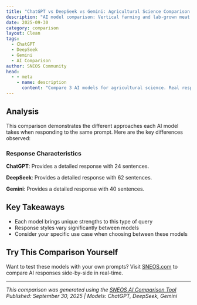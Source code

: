 ```yaml
---
title: "ChatGPT vs DeepSeek vs Gemini: Agricultural Science Comparison 2025"
description: "AI model comparison: Vertical farming and lab-grown meat - future of food production..."
date: 2025-09-30
category: comparison
layout: Clean
tags:
  - ChatGPT
  - DeepSeek
  - Gemini
  - AI Comparison
author: SNEOS Community
head:
  - - meta
    - name: description
      content: "Compare 3 AI models for agricultural science. Real responses from ChatGPT, DeepSeek, Gemini with detailed analysis."
---
```


<ChatComparison
  title="ChatGPT vs DeepSeek vs Gemini: Agricultural Science Comparison 2025"
  prompt="Vertical farming and lab-grown meat - future of food production"
  :responses='{
    "ChatGPT": "Certainly! Here\u2019s an overview of **vertical farming** and **lab-grown meat** as the future of food production:\n\n---\n\n### Vertical Farming\n\n**What is it?**  \nVertical farming involves growing crops in vertically stacked layers, often integrated into controlled-environment agriculture (CEA) systems such as skyscrapers, shipping containers, or repurposed warehouses.\n\n**Advantages:**\n- **Space Efficiency:** Maximizes crop yield per square foot, ideal for urban settings with limited land.\n- **Year-Round Production:** Controlled environments allow for continuous crop production regardless of season or climate.\n- **Reduced Water Usage:** Uses hydroponics, aeroponics, or aquaponics systems that consume significantly less water than traditional farming.\n- **Less Pesticide Use:** Controlled environments reduce or eliminate the need for pesticides.\n- **Reduced Transportation Emissions:** Located close to urban consumers, lowering the carbon footprint related to food transport.\n\n**Challenges:**\n- High initial setup and operational costs due to technology and energy use.\n- Energy consumption can be significant, especially for lighting and climate control.\n- Crop variety may be limited primarily to leafy greens, herbs, and some fruits.\n\n---\n\n### Lab-Grown Meat (Cultured Meat)\n\n**What is it?**  \nLab-grown meat is produced by culturing animal cells in vitro, creating real meat without raising or slaughtering animals.\n\n**Advantages:**\n- **Environmental Impact:** Potentially lower greenhouse gas emissions, water usage, and land requirements compared to traditional livestock farming.\n- **Animal Welfare:** Eliminates the need to raise and slaughter animals.\n- **Food Security:** Can be produced anywhere, reducing reliance on farmland and vulnerable supply chains.\n- **Customization:** Composition can be controlled to reduce fat, increase nutrients, or tailor taste and texture.\n\n**Challenges:**\n- **Cost:** Currently expensive to produce, though costs are rapidly decreasing with technological advances.\n- **Scaling:** Scaling up production to meet global demand remains a technical and economic hurdle.\n- **Regulatory and Consumer Acceptance:** Regulatory frameworks are still evolving; consumer perception and willingness to adopt cultured meat vary by region.\n\n---\n\n### The Future Outlook\n\n- Both technologies offer promising solutions to address challenges posed by global population growth, climate change, and sustainability concerns.\n- Integration with renewable energy and advances in biotechnology and AI could further improve efficiency and reduce costs.\n- Vertical farming and lab-grown meat may complement traditional agriculture, contributing to a diversified, resilient, and sustainable food system.\n\n---\n\nIf you want, I can provide detailed examples, statistics, or discuss potential socio-economic impacts related to these food production innovations!",
    "DeepSeek": "Of course. Let\u0027s dive into the future of food production, focusing on vertical farming and lab-grown meat. These two technologies represent a paradigm shift from traditional agriculture, aiming to address some of its most pressing challenges.\n\n### The Core Problem: Why We Need Alternatives\n\nTraditional agriculture, while the bedrock of our civilization, faces immense strain:\n\n*   **Land Use:** Agriculture uses about 50% of the world\u0027s habitable land, a major driver of deforestation and biodiversity loss.\n*   **Water Consumption:** It accounts for ~70% of global freshwater use.\n*   **Emissions:** Livestock alone contributes nearly 15% of all anthropogenic greenhouse gas emissions.\n*   **Supply Chain Vulnerability:** Long supply chains are vulnerable to disruption (as seen during the pandemic) and result in food waste.\n*   **Population Growth:** By 2050, we\u0027ll need to feed nearly 10 billion people, a task for which current methods may be insufficient.\n\nVertical farming and lab-grown meat offer solutions to these specific issues.\n\n---\n\n### 1. Vertical Farming: Growing Up, Not Out\n\n**What it is:** The practice of growing crops in vertically stacked layers, often in controlled environments like warehouses or shipping containers, using hydroponics, aeroponics, or aquaponics.\n\n**Key Advantages:**\n\n*   **Massive Land Efficiency:** Grows 10x to 100x more food per square meter than traditional farms. It can be done in urban centers, reducing transport distance.\n*   **Extreme Water Savings:** Uses up to 95% less water by recycling it in a closed-loop system.\n*   **Year-Round, Weather-Independent Production:** Not subject to droughts, floods, or pests, ensuring a consistent, reliable yield.\n*   **No Pesticides:** The sealed environment eliminates the need for harmful chemical pesticides.\n*   **Fresher Produce \u0026 Reduced Food Miles:** Food can be grown directly in cities, reaching consumers within hours of harvest.\n\n**Current Challenges \u0026 Limitations:**\n\n*   **High Initial Capital Cost:** Setting up a high-tech facility with LED lighting, climate control, and robotics is expensive.\n*   **High Energy Consumption:** The \u0022Achilles\u0027 heel\u0022 of vertical farming. The energy for LEDs and climate control can be significant, though renewable energy and efficiency gains are helping.\n*   **Limited Crop Variety:** Currently, it\u0027s economically viable mostly for high-value, fast-growing leafy greens (lettuce, kale, herbs) and some strawberries. It\u0027s not suitable for staple crops like wheat, corn, or rice.\n*   **Technical Expertise:** Requires a skilled workforce of agronomists and engineers.\n\n**The Future:** The focus is on driving down energy costs with more efficient LEDs and integrating renewable energy. We\u0027ll also see more automation with AI and robotics managing everything from seeding to harvesting.\n\n---\n\n### 2. Lab-Grown Meat (Cultivated Meat): Meat Without the Animal\n\n**What it is:** Also known as cultivated or cell-based meat, it is genuine animal meat produced by cultivating animal cells in a bioreactor, bypassing the need to raise and slaughter entire animals.\n\n**The Process (Simplified):**\n1.  **Cell Collection:** A small sample of stem cells is painlessly taken from a living animal (via biopsy).\n2.  **Cell Cultivation:** The cells are placed in a nutrient-rich culture medium (containing amino acids, sugars, vitamins) inside a bioreactor.\n3.  **Structuring:** The cells multiply and are encouraged to form muscle tissue (myofibers). Scaffolding is often used to give the meat a desired structure (like a steak).\n4.  **Harvesting:** The final product is harvested, cooked, and consumed.\n\n**Key Advantages:**\n\n*   **Dramatically Lower Environmental Impact:** Estimates suggest reductions of up to 95% in land use and 75-95% in water use and greenhouse gas emissions compared to conventional beef.\n*   **Elimination of Animal Slaughter:** Aligns with ethical concerns for animal welfare.\n*   **Reduced Zoonotic Disease Risk:** No crowded, unsanitary factory farms, lowering the risk of diseases like avian flu or swine flu jumping to humans.\n*   **Controlled Nutrition:** The fat content and nutritional profile can be precisely engineered to be healthier.\n*   **Food Safety:** Produced in a sterile, lab-like environment, free from fecal contamination and antibiotics.\n\n**Current Challenges \u0026 Limitations:**\n\n*   **Extremely High Cost:** The first lab-grown burger in 2013 cost $330,000. Prices have dropped dramatically (into the hundreds per burger), but it\u0027s still not cost-competitive with conventional meat.\n*   **Scaling Up Production:** Moving from small labs to massive, cost-effective bioreactor facilities is the industry\u0027s biggest hurdle.\n*   **Regulatory Hurdles:** Gaining approval from bodies like the FDA and USDA (which it has now received in the US and Singapore) is a complex and lengthy process.\n*   **The \u0022Yuck\u0022 Factor \u0026 Consumer Acceptance:** Some consumers are hesitant about \u0022lab-made\u0022 food, viewing it as unnatural.\n*   **Fetal Bovine Serum (FBS):** Historically, the growth medium relied on this expensive and ethically problematic serum from cow fetuses. The industry is racing to develop affordable, animal-free alternatives.\n\n**The Future:** The key is achieving price parity with conventional meat through technological breakthroughs in cell lines and growth media. We\u0027ll likely see hybrid products first (e.g., blended plant-based and cultivated meat) before 100% cultivated steaks become mainstream.\n\n---\n\n### The Synergistic Future of Food\n\nThese two technologies are not in competition; they are complementary pillars of a more resilient and sustainable food system.\n\n*   **Vertical Farming** will supply the **fresh, leafy greens and vegetables** to urban populations.\n*   **Lab-Grown Meat** will supply the **protein** for meat-eaters, drastically reducing the environmental hoofprint of their diet.\n\nTogether, they could transform our relationship with food:\n\n*   **Resilient Cities:** Megacities could become more self-sufficient in food production.\n*   **Land Rewilding:** Vast tracts of farmland could be returned to nature, helping to combat climate change and restore biodiversity.\n*   **A More Ethical Plate:** Consumers could enjoy meat and fresh produce with a dramatically lower ethical and environmental cost.\n\n**Conclusion:**\n\nWhile challenges remain, vertical farming and lab-grown meat are not mere science fiction. They are rapidly evolving, commercially viable technologies that are already beginning to reshape our food landscape. They represent a necessary and powerful evolution in how we feed our growing planet\u2014one that is more efficient, humane, and sustainable. The farm of the future may be a combination of a sun-drenched field for staple crops, a vertical farm on the city\u0027s edge for greens, and a clean food production facility for meat.",
    "Gemini": "## Vertical Farming and Lab-Grown Meat: Promising Pillars of the Future of Food Production\n\nBoth vertical farming and lab-grown meat (also known as cultivated or cell-based meat) are innovative technologies poised to revolutionize food production. They offer potential solutions to the growing challenges of feeding a rapidly increasing global population while minimizing environmental impact.\n\n**Vertical Farming:**\n\n**What is it?**  Vertical farming involves growing crops in vertically stacked layers, often indoors in controlled environments. It utilizes technologies like hydroponics, aeroponics, and aquaponics to deliver nutrients directly to plant roots.\n\n**Potential Benefits:**\n\n*   **Increased Yield:** Significantly higher yields per square foot compared to traditional agriculture due to controlled environment and year-round production.\n*   **Reduced Land Use:**  Minimal land required, allowing for food production in urban areas, reducing transportation distances and carbon footprint.\n*   **Water Conservation:**  Recirculating water systems dramatically reduce water usage compared to conventional farming.\n*   **Pesticide \u0026 Herbicide Reduction:** Controlled environments minimize pest and disease pressure, reducing the need for harmful chemicals.\n*   **Climate Control:**  Year-round production regardless of external weather conditions, ensuring consistent supply.\n*   **Improved Food Quality:**  Controlled environment allows for optimized growing conditions, potentially leading to higher nutrient content and better taste.\n*   **Job Creation:**  New opportunities in technology, engineering, and agriculture in urban settings.\n\n**Challenges:**\n\n*   **High Initial Investment:** Setting up a vertical farm requires significant capital expenditure for infrastructure, technology, and energy systems.\n*   **Energy Consumption:** Artificial lighting and climate control can be energy-intensive, leading to high operational costs and potential environmental impact if not powered by renewable sources.\n*   **Limited Crop Variety:** Currently, vertical farming is most effective for leafy greens, herbs, and some fruits and vegetables. Expanding to staple crops like grains and rice is a challenge.\n*   **Technical Expertise:**  Requires skilled labor to manage the complex systems and optimize growing conditions.\n*   **Profitability Concerns:**  Balancing high initial investment and operational costs with competitive pricing remains a challenge for widespread adoption.\n\n**Lab-Grown Meat (Cultivated/Cell-Based Meat):**\n\n**What is it?**  Lab-grown meat is produced by cultivating animal cells in a laboratory setting, eliminating the need to raise and slaughter livestock. It involves extracting cells from an animal, nurturing them in a bioreactor with nutrients, and allowing them to multiply and differentiate into muscle tissue.\n\n**Potential Benefits:**\n\n*   **Reduced Environmental Impact:** Significantly reduces greenhouse gas emissions, land use, and water consumption compared to traditional animal agriculture.\n*   **Ethical Considerations:** Eliminates the need for animal slaughter, addressing ethical concerns about animal welfare.\n*   **Food Security:**  Provides a more sustainable and efficient way to produce meat, contributing to food security for a growing population.\n*   **Reduced Risk of Disease:**  Controlled production environment minimizes the risk of zoonotic diseases and contamination with pathogens like E. coli and Salmonella.\n*   **Customization:** Potential to tailor the nutritional profile of meat, such as reducing saturated fat or adding essential nutrients.\n*   **Consistent Product Quality:**  Controlled environment ensures consistent quality and taste of the final product.\n\n**Challenges:**\n\n*   **High Production Costs:** Currently, lab-grown meat is significantly more expensive to produce than conventionally farmed meat, hindering widespread adoption.\n*   **Scalability:** Scaling up production to meet global demand is a major challenge, requiring significant investment in infrastructure and technology.\n*   **Consumer Acceptance:**  Public perception and acceptance of lab-grown meat remain a hurdle, with concerns about safety, taste, and the \u0022naturalness\u0022 of the product.\n*   **Regulatory Framework:** Clear and consistent regulatory frameworks are needed to ensure the safety and labeling of lab-grown meat products.\n*   **Energy Consumption:** The energy requirements for cell cultivation and bioreactor operation can be significant, depending on the technology and energy source used.\n*   **Nutrient Source for Cells:**  The growth medium used to cultivate cells can be expensive and may contain components derived from animals, potentially undermining the ethical benefits of the technology.\n\n**Conclusion:**\n\nBoth vertical farming and lab-grown meat offer compelling solutions to address the challenges of feeding a growing population sustainably. While they face significant hurdles in terms of cost, scalability, and consumer acceptance, ongoing research and development are continually addressing these issues.\n\n**The future likely involves a combination of traditional agriculture, vertical farming, and lab-grown meat to meet the diverse needs of the global population.** Vertical farming may initially focus on high-value crops like leafy greens and herbs, while lab-grown meat gradually integrates into the market, starting with niche products and eventually becoming a more mainstream option.\n\n**Ultimately, the success of these technologies will depend on factors such as technological advancements, cost reductions, government policies, and consumer preferences. However, their potential to revolutionize food production and contribute to a more sustainable future is undeniable.**\n"
  }'
  published-date="11:47"
/>

## Analysis

This comparison demonstrates the different approaches each AI model takes when responding to the same prompt. Here are the key differences observed:

### Response Characteristics

**ChatGPT**: Provides a detailed response with 24 sentences. 

**DeepSeek**: Provides a detailed response with 62 sentences. 

**Gemini**: Provides a detailed response with 40 sentences. 

## Key Takeaways

- Each model brings unique strengths to this type of query
- Response styles vary significantly between models
- Consider your specific use case when choosing between these models

## Try This Comparison Yourself

Want to test these models with your own prompts? Visit [SNEOS.com](https://sneos.com) to compare AI responses side-by-side in real-time.

---

*This comparison was generated using the [SNEOS AI Comparison Tool](https://sneos.com)*
*Published: September 30, 2025 | Models: ChatGPT, DeepSeek, Gemini*
